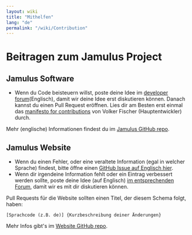 ```yaml
---
layout: wiki
title: "Mithelfen"
lang: "de"
permalink: "/wiki/Contribution"
---
```


# Beitragen zum Jamulus Project

## Jamulus Software
* Wenn du Code beisteuern willst, poste deine Idee im [developer forum](https://sourceforge.net/p/llcon/discussion/developerforum/)(Englisch), damit wir deine Idee erst diskutieren können. Danach kannst du einen Pull Request eröffnen. Lies dir am Besten erst einmal das [manifesto for contributions](https://github.com/corrados/jamulus/issues/596) von Volker Fischer (Hauptentwickler) durch.

Mehr (englische) Informationen findest du im  [Jamulus GitHub repo](https://github.com/corrados/jamulus).

## Jamulus Website
* Wenn du einen Fehler, oder eine veraltete Information (egal in welcher Sprache) findest, bitte öffne einen [GitHub Issue auf Englisch hier](https://github.com/jamulussoftware/jamuluswebsite/issues).
* Wenn dir irgendeine Information fehlt oder ein Eintrag verbessert werden sollte, poste deine Idee (auf Englisch) [im entsprechenden Forum](https://sourceforge.net/p/llcon/discussion/), damit wir es mit dir diskutieren können.

Pull Requests für die Website sollten einen Titel, der diesem Schema folgt, haben:

`[Sprachcode (z.B. de)] {Kurzbeschreibung deiner Änderungen}`

Mehr Infos gibt's im [Website GitHub repo](https://github.com/jamulussoftware/jamuluswebsite).
